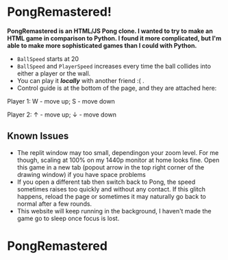 # PongRemastered!
**PongRemastered is an HTML/JS Pong clone. I wanted to try to make an HTML game in comparison to Python. I found it more complicated, but I'm able to make more sophisticated games than I could with Python.**

- `BallSpeed` starts at 20
- `BallSpeed` and `PlayerSpeed` increases every time the ball collides into either a player or the wall.
- You can play it ***locally*** with another friend :( .
- Control guide is at the bottom of the page, and they are attached here:

Player 1: W - move up; S - move down

Player 2: ↑ - move up; ↓ - move down

## Known Issues
- The replit window may too small, dependingon your zoom level. For me though, scaling at 100% on my 1440p monitor at home looks fine. Open this game in a new tab (popout arrow in the top right corner of the drawing window) if you have space problems
- If you open a different tab then switch back to Pong, the speed sometimes raises too quickly and without any contact. If this glitch happens, reload the page or sometimes it may naturally go back to normal after a few rounds.
- This website will keep running in the background, I haven't made the game go to sleep once focus is lost.



# PongRemastered
